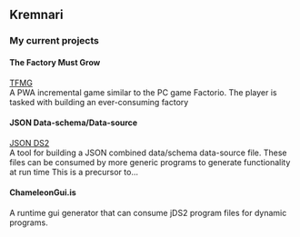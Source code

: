 ## Kremnari


### My current projects


#### The Factory Must Grow
[TFMG](https://kremnari.github.io/TheFactoryMustGrow)\
A PWA incremental game similar to the PC game Factorio.
The player is tasked with building an ever-consuming factory

#### JSON Data-schema/Data-source
[JSON DS2](https://kremnari.github.io/jsonDS2)\
A tool for building a JSON combined data/schema data-source file.  These files can be consumed by more generic programs to generate functionality at run time
This is a precursor to...

#### ChameleonGui.is
A runtime gui generator that can consume jDS2 program files for dynamic programs.
